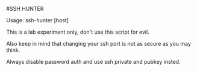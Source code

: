 #SSH HUNTER

Usage:
	ssh-hunter [host]


This is a lab experiment only, don't use this script for evil.

Also keep in mind that changing your ssh port is not as secure as you may think.

Always disable password auth and use ssh private and pubkey insted.
